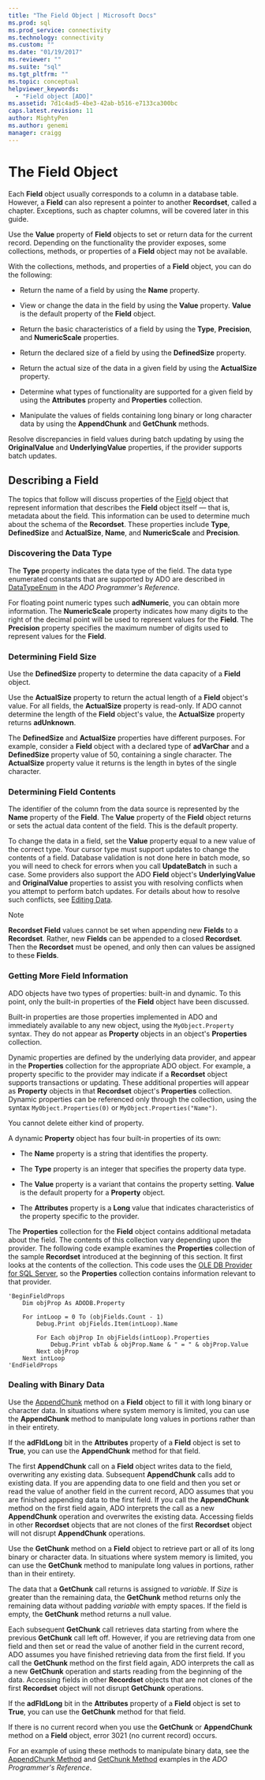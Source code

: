 ```yaml
---
title: "The Field Object | Microsoft Docs"
ms.prod: sql
ms.prod_service: connectivity
ms.technology: connectivity
ms.custom: ""
ms.date: "01/19/2017"
ms.reviewer: ""
ms.suite: "sql"
ms.tgt_pltfrm: ""
ms.topic: conceptual
helpviewer_keywords: 
  - "Field object [ADO]"
ms.assetid: 7d1c4ad5-4be3-42ab-b516-e7133ca300bc
caps.latest.revision: 11
author: MightyPen
ms.author: genemi
manager: craigg
---
```

# The Field Object
Each **Field** object usually corresponds to a column in a database table. However, a **Field** can also represent a pointer to another **Recordset**, called a chapter. Exceptions, such as chapter columns, will be covered later in this guide.  
  
 Use the **Value** property of **Field** objects to set or return data for the current record. Depending on the functionality the provider exposes, some collections, methods, or properties of a **Field** object may not be available.  
  
 With the collections, methods, and properties of a **Field** object, you can do the following:  
  
-   Return the name of a field by using the **Name** property.  
  
-   View or change the data in the field by using the **Value** property. **Value** is the default property of the **Field** object.  
  
-   Return the basic characteristics of a field by using the **Type**, **Precision**, and **NumericScale** properties.  
  
-   Return the declared size of a field by using the **DefinedSize** property.  
  
-   Return the actual size of the data in a given field by using the **ActualSize** property.  
  
-   Determine what types of functionality are supported for a given field by using the **Attributes** property and **Properties** collection.  
  
-   Manipulate the values of fields containing long binary or long character data by using the **AppendChunk** and **GetChunk** methods.  
  
 Resolve discrepancies in field values during batch updating by using the **OriginalValue** and **UnderlyingValue** properties, if the provider supports batch updates.  
  
## Describing a Field  
 The topics that follow will discuss properties of the [Field](../../../ado/reference/ado-api/field-object.md) object that represent information that describes the **Field** object itself — that is, metadata about the field. This information can be used to determine much about the schema of the **Recordset**. These properties include **Type**, **DefinedSize** and **ActualSize**, **Name**, and **NumericScale** and **Precision**.  
  
### Discovering the Data Type  
 The **Type** property indicates the data type of the field. The data type enumerated constants that are supported by ADO are described in [DataTypeEnum](../../../ado/reference/ado-api/datatypeenum.md) in the *ADO Programmer's Reference*.  
  
 For floating point numeric types such **adNumeric**, you can obtain more information. The **NumericScale** property indicates how many digits to the right of the decimal point will be used to represent values for the **Field**. The **Precision** property specifies the maximum number of digits used to represent values for the **Field**.  
  
### Determining Field Size  
 Use the **DefinedSize** property to determine the data capacity of a **Field** object.  
  
 Use the **ActualSize** property to return the actual length of a **Field** object's value. For all fields, the **ActualSize** property is read-only. If ADO cannot determine the length of the **Field** object's value, the **ActualSize** property returns **adUnknown**.  
  
 The **DefinedSize** and **ActualSize** properties have different purposes. For example, consider a **Field** object with a declared type of **adVarChar** and a **DefinedSize** property value of 50, containing a single character. The **ActualSize** property value it returns is the length in bytes of the single character.  
  
### Determining Field Contents  
 The identifier of the column from the data source is represented by the **Name** property of the **Field**. The **Value** property of the **Field** object returns or sets the actual data content of the field. This is the default property.  
  
 To change the data in a field, set the **Value** property equal to a new value of the correct type. Your cursor type must support updates to change the contents of a field. Database validation is not done here in batch mode, so you will need to check for errors when you call **UpdateBatch** in such a case. Some providers also support the ADO **Field** object's **UnderlyingValue** and **OriginalValue** properties to assist you with resolving conflicts when you attempt to perform batch updates. For details about how to resolve such conflicts, see [Editing Data](../../../ado/guide/data/editing-data.md).  
  
> [!NOTE]
>  **Recordset Field** values cannot be set when appending new **Fields** to a **Recordset**. Rather, new **Fields** can be appended to a closed **Recordset**. Then the **Recordset** must be opened, and only then can values be assigned to these **Fields**.  
  
### Getting More Field Information  
 ADO objects have two types of properties: built-in and dynamic. To this point, only the built-in properties of the **Field** object have been discussed.  
  
 Built-in properties are those properties implemented in ADO and immediately available to any new object, using the `MyObject.Property` syntax. They do not appear as **Property** objects in an object's **Properties** collection.  
  
 Dynamic properties are defined by the underlying data provider, and appear in the **Properties** collection for the appropriate ADO object. For example, a property specific to the provider may indicate if a **Recordset** object supports transactions or updating. These additional properties will appear as **Property** objects in that **Recordset** object's **Properties** collection. Dynamic properties can be referenced only through the collection, using the syntax `MyObject.Properties(0)` or `MyObject.Properties("Name")`.  
  
 You cannot delete either kind of property.  
  
 A dynamic **Property** object has four built-in properties of its own:  
  
-   The **Name** property is a string that identifies the property.  
  
-   The **Type** property is an integer that specifies the property data type.  
  
-   The **Value** property is a variant that contains the property setting. **Value** is the default property for a **Property** object.  
  
-   The **Attributes** property is a **Long** value that indicates characteristics of the property specific to the provider.  
  
 The **Properties** collection for the **Field** object contains additional metadata about the field. The contents of this collection vary depending upon the provider. The following code example examines the **Properties** collection of the sample **Recordset** introduced at the beginning of this section. It first looks at the contents of the collection. This code uses the [OLE DB Provider for SQL Server](../../../ado/guide/appendixes/microsoft-ole-db-provider-for-sql-server.md), so the **Properties** collection contains information relevant to that provider.  
  
```  
'BeginFieldProps  
    Dim objProp As ADODB.Property  
  
    For intLoop = 0 To (objFields.Count - 1)  
        Debug.Print objFields.Item(intLoop).Name  
  
        For Each objProp In objFields(intLoop).Properties  
            Debug.Print vbTab & objProp.Name & " = " & objProp.Value  
        Next objProp  
    Next intLoop  
'EndFieldProps  
```  
  
### Dealing with Binary Data  
 Use the [AppendChunk](../../../ado/reference/ado-api/appendchunk-method-ado.md) method on a **Field** object to fill it with long binary or character data. In situations where system memory is limited, you can use the **AppendChunk** method to manipulate long values in portions rather than in their entirety.  
  
 If the **adFldLong** bit in the **Attributes** property of a **Field** object is set to **True**, you can use the **AppendChunk** method for that field.  
  
 The first **AppendChunk** call on a **Field** object writes data to the field, overwriting any existing data. Subsequent **AppendChunk** calls add to existing data. If you are appending data to one field and then you set or read the value of another field in the current record, ADO assumes that you are finished appending data to the first field. If you call the **AppendChunk** method on the first field again, ADO interprets the call as a new **AppendChunk** operation and overwrites the existing data. Accessing fields in other **Recordset** objects that are not clones of the first **Recordset** object will not disrupt **AppendChunk** operations.  
  
 Use the **GetChunk** method on a **Field** object to retrieve part or all of its long binary or character data. In situations where system memory is limited, you can use the **GetChunk** method to manipulate long values in portions, rather than in their entirety.  
  
 The data that a **GetChunk** call returns is assigned to *variable*. If *Size* is greater than the remaining data, the **GetChunk** method returns only the remaining data without padding *variable* with empty spaces. If the field is empty, the **GetChunk** method returns a null value.  
  
 Each subsequent **GetChunk** call retrieves data starting from where the previous **GetChunk** call left off. However, if you are retrieving data from one field and then set or read the value of another field in the current record, ADO assumes you have finished retrieving data from the first field. If you call the **GetChunk** method on the first field again, ADO interprets the call as a new **GetChunk** operation and starts reading from the beginning of the data. Accessing fields in other **Recordset** objects that are not clones of the first **Recordset** object will not disrupt **GetChunk** operations.  
  
 If the **adFldLong** bit in the **Attributes** property of a **Field** object is set to **True**, you can use the **GetChunk** method for that field.  
  
 If there is no current record when you use the **GetChunk** or **AppendChunk** method on a **Field** object, error 3021 (no current record) occurs.  
  
 For an example of using these methods to manipulate binary data, see the [AppendChunk Method](../../../ado/reference/ado-api/appendchunk-method-ado.md) and [GetChunk Method](../../../ado/reference/ado-api/getchunk-method-ado.md) examples in the *ADO Programmer's Reference*.
